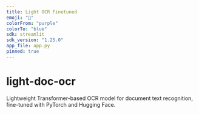 ```yaml
---
title: Light OCR Finetuned
emoji: "📝"
colorFrom: "purple"
colorTo: "blue"
sdk: streamlit
sdk_version: "1.25.0"
app_file: app.py
pinned: true
---
```


# light-doc-ocr
Lightweight Transformer-based OCR model for document text recognition, fine-tuned with PyTorch and Hugging Face.
